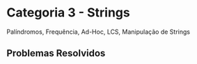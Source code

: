 # Categoria 3 - Strings
Palíndromos, Frequência, Ad-Hoc, LCS, Manipulação de Strings

## Problemas Resolvidos

